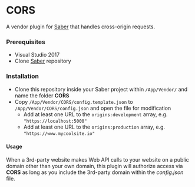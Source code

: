 # CORS
A vendor plugin for [Saber](https://github.com/Datasilk/Saber) that handles cross-origin requests.

### Prerequisites
* Visual Studio 2017
* Clone [Saber](https://github.com/Datasilk/Saber) repository

### Installation
* Clone this repository inside your Saber project within `/App/Vendor/` and name the folder **CORS**
* Copy `/App/Vendor/CORS/config.template.json` to `/App/Vendor/CORS/config.json` and open the file for modification
	* Add at least one URL to the `origins:development` array, e.g. `"https://localhost:5000"`
    * Add at least one URL to the `origins:production` array, e.g. `"https://www.mycoolsite.io"`

#### Usage
When a 3rd-party website makes Web API calls to your website on a public domain other than your own domain, this plugin will authorize access via **CORS** as long as you include the 3rd-party domain within the *config.json* file.